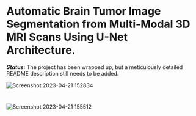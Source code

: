 # Automatic Brain Tumor Image Segmentation from Multi-Modal 3D MRI Scans Using U-Net Architecture.


***_Status:_*** The project has been wrapped up, but a meticulously detailed README description still needs to be added.






![Screenshot 2023-04-21 152834](https://user-images.githubusercontent.com/111432785/233608807-5d321d4a-661a-4d0b-bd99-529f04b09c71.png)

#
![Screenshot 2023-04-21 155512](https://user-images.githubusercontent.com/111432785/233613644-fc003a81-b57f-4409-b7ee-0e71272575aa.png)
